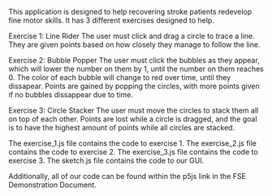 This application is designed to help recovering stroke patients redevelop fine motor skills. It has 3 different exercises designed to help.


  Exercise 1: Line Rider
    The user must click and drag a circle to trace a line. They are given points based on how closely they manage to follow the line.
    
  Exercise 2: Bubble Popper
    The user must click the bubbles as they appear, which will lower the number on them by 1, until the number on them reaches 0. 
    The color of each bubble will change to red over time, until they dissapear.
    Points are gained by popping the circles, with more points given if no bubbles dissappear due to time.
   
  Exercise 3: Circle Stacker
    The user must move the circles to stack them all on top of each other.
    Points are lost while a circle is dragged, and the goal is to have the highest amount of points while all circles are stacked.
    
  The exercise_1.js file contains the code to exercise 1.
  The exercise_2.js file contains the code to exercise 2.
  The exercise_3.js file contains the code to exercise 3.
  The sketch.js file contains the code to our GUI. 
  
  Additionally, all of our code can be found within the p5js link in the FSE Demonstration Document.
